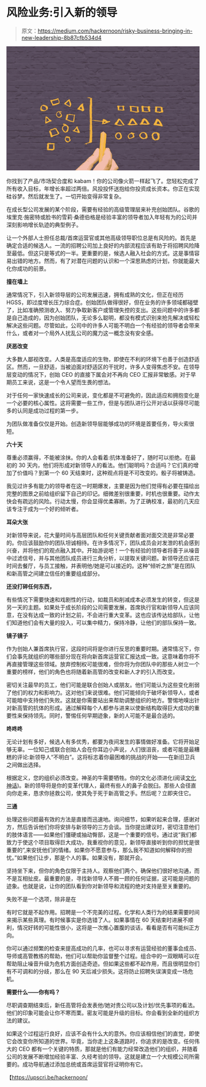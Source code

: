 # 风险业务:引入新的领导

> 原文：<https://medium.com/hackernoon/risky-business-bringing-in-new-leadership-8b87cfb534d4>

![](img/4f3110b0de16acc97cc4e1324ea2a112.png)

你找到了产品/市场契合度和 kabam！你的公司像火箭一样起飞了。您轻松完成了所有收入目标，年增长率超过两倍。风投投怀送抱给你投资成长资本。你正在实现硅谷梦。然后就发生了。一切开始变得非常复杂。

在成长型公司发展的某个阶段，需要有经验的高级管理层来补充创始团队。谷歌的埃里克·施密特或脸书的雪莉·桑德伯格是经验丰富的领导者加入年轻有为的公司并深刻影响增长轨迹的典型例子。

让一个外部人士担任总裁/首席运营官或其他高级领导职位总是有风险的。首先是确定合适的候选人。一流的招聘公司加上良好的内部流程应该有助于将招聘风险降至最低。但这只是等式的一半。更重要的是，候选人融入社会的方式。这是事情容易出错的地方。然而，有了对潜在问题的认识和一个深思熟虑的计划，你就能最大化你成功的前景。

**撞在墙上**

通常情况下，引入新领导层的公司发展迅速，拥有成熟的文化，但正在经历 HGSS，即过度增长压力综合症。创始团队做得很好，但在业务的许多领域都碰壁了，比如准确预测收入、努力争取新客户或管理失控的支出。这些问题中的许多都是自己造成的，因为创始团队，无论多么聪明，都没有模式识别来抢先解决或轻松解决这些问题。尽管如此，公司中的许多人可能不明白一个有经验的领导者会带来什么，或者对一个局外人扰乱公司的魔力这一概念没有安全感。

**厌恶改变**

大多数人鄙视改变。人类是高度适应的生物，即使在不利的环境下也善于创造舒适区。然而，一旦舒适，当被迫面对舒适区的干扰时，许多人变得焦虑不安。在领导层变动的情况下，创始 CEO 的直接下属会对不再向 CEO 汇报非常敏感。对于早期员工来说，这是一个令人望而生畏的想法。

对于任何一家快速成长的公司来说，变化都是不可避免的，因此适应和拥抱变化是一个必要的核心属性。这将需要一些工作，但是与团队进行公开对话以获得尽可能多的认同是成功过程的第一步。

为团队做准备仅仅是开始。创造新领导层能够成功的环境是首要任务，导火索很短。

**六十天**

尊重必须赢得，不能被涂抹。你的人会看着:抗体准备好了，随时可以拒绝。在最初的 30 天内，他们将形成对新领导人的看法。他们聪明吗？合适吗？它们真的增加了价值吗？到第一个 60 天结束时，这种观点将是不可改变的。骰子将被铸造。

我见过许多有能力的领导者在这一时期爆发，主要是因为他们觉得有必要在描绘出完整的图景之前给组织留下自己的印记。细微差别很重要，时机也很重要。动作太快会有疏远的风险。行动太慢，你会显得优柔寡断。为了正确校准，最初的几天应该专注于成为一个好的倾听者。

**耳朵大张**

对新领导来说，花大量时间与高层团队和任何关键贡献者面对面交流是非常必要的。你应该鼓励你的团队坦诚相待。在许多情况下，团队成员会对发泄的机会感到兴奋，并将他们的观点融入其中。开始游说吧！一个有经验的领导者将善于从噪音中过滤信号，并与其他团队成员进行三角分析，以提取关键问题。新领导还应该花时间去餐厅，与员工接触，并表明他/她是可以接近的。这种“倾听之旅”是在团队和新高管之间建立信任的重要组成部分。

**还没打碎任何东西，**

有些情况下需要快速和戏剧性的行动，如裁员和削减成本必须发生的转变，但这是另一天的主题。如果处于成长阶段的公司需要发展，首席执行官和新领导人应该同意，在没有达成一致的计划之前，不会进行重大变革。这也应该传达给部队，让他们知道他们会有大量的投入，可以集中精力，保持冷静，让他们的部队保持一致。

**镜子镜子**

作为创始人兼首席执行官，这段时间将是你进行反思的重要时期。通常情况下，你们会事先就组织的哪些部分现在将向新首席运营官汇报达成一致。这意味着你将不再直接管理这些领域。放弃控制权可能很难，但你将为你团队中的那些人树立一个重要的榜样，他们的角色也将随着新高管的改变和新人才的引入而改变。

密切关注最早的员工，他们可能是联合创始人或朋友。他们可能认为这些变化削弱了他们的权力和影响力。这对他们来说很难。他们可能倾向于破坏新领导人，或者可能暗中支持他们失败。这就是你需要站出来帮助调整组织的地方。警惕地嗅出针对新高管的抗体的形成。通过解释每个人都参与进来以使新结构取得巨大成功的重要性来保持领先。同时，警惕任何早期迹象，新的人可能不是最合适的。

**咚咚咚**

无论计划有多好，候选人有多优秀，都要为夜间发生的事情做好准备。它将开始足够无辜。一位知己或联合创始人会在你耳边小声说，人们很沮丧，或者可能是最糟糕的评论:新领导人“不明白”。这将标志着你最困难的挑战的开始——在新旧卫兵之间做出选择。

根据定义，您的组织必须改变。神圣的牛需要牺牲。你的文化必须进化(阅读[文化神话](/@bschuler/the-cult-ture-myth-27ea3a51609a))。新的领导将是你的变革代理人，最终有些人的鼻子会脱臼。那些人会径直向你走来，恳求你拯救公司，使其免于死于新高管之手。然后呢？立即夹住它。

**三通**

处理这些问题最有效的方法是直接而迅速地。询问细节，如果听起来合理，感谢对方，然后告诉他们你将安排与新领导的三方会谈。当你提出建议时，密切注意他们的肢体语言——如果他们僵硬或抽动臀部，这是一个重要的信号。通过说“我们都致力于使这个项目取得巨大成功，我重视你的意见，新领导直接听到你的担忧是很重要的”,来安抚他们的情绪。如果你不愿意参与，那么我不知道如何解释你的担忧。”如果他们让步，那是个人的事。如果没有，那就开会。

坚持坐下来，但你的角色仅限于主持人。观察他们两个。确保他们很好地沟通，而不是互相扯皮。最重要的是，寻找新领导人不屑一顾的任何证据，这可能是问题的迹象。也就是说，让你的团队看到你对新领导和流程的绝对支持是至关重要的。

失败不是一个选项，除非是在

有时它就是不起作用。招聘是一个不完美的过程。化学和人类行为的结果需要时间来揭示某些真理。有时候事实是你选错了人。如果事情在 60 天结束时进展不顺利，情况好转的可能性很小，这将是一次推心置腹的谈话，看看是否有可能纠正方向。

你可以通过频繁的检查来提高成功的几率，也可以寻求有运营经验的董事会成员、导师或高管教练的帮助，他们可以帮助你监督整个过程。组合中的一双眼睛可以在帮助阻止噪音升级为危机方面创造奇迹。但如果这些都不起作用，而且很明显你们有不可调和的分歧，那么在 90 天后减少损失。这将防止招聘失误演变成一场危机。

**需要什么——你有吗？**

尽职调查期结束后，新任高管将会发表他/她对贵公司以及计划/优先事项的看法。他们的印象可能会让你不寒而栗。密友可能是升级的目标。你会看到全新的组织方法的建议。

如果这个过程运行良好，应该不会有什么大的意外。你应该相信他们的直觉，即使它会改变你所知道的世界。毕竟，当你走上这条道路时，你追求的是改变。任何伟大的 CEO 都有一个关键的特质，那就是他们有能力经常改造他们的组织，并随着公司的发展不断增加经验丰富、久经考验的领导。这就是建立一个大规模公司所需要的。成功导航通过添加总统或首席运营官将证明你有它。

【https://upscri.be/hackernoon/ 